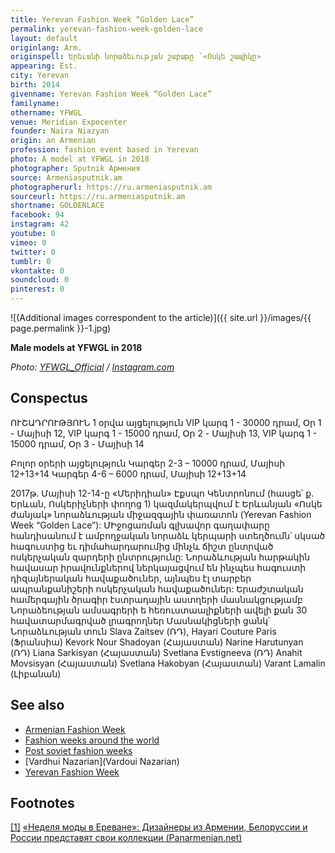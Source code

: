 ```yaml
---
title: Yerevan Fashion Week “Golden Lace”
permalink: yerevan-fashion-week-golden-lace
layout: default
originlang: Arm.
originspell: Երեւանի նորաձեւության շաբաթը `«Ոսկե շապիկը»
appearing: Est.
city: Yerevan
birth: 2014
givenname: Yerevan Fashion Week “Golden Lace”
familyname:
othername: YFWGL
venue: Meridian Expocenter
founder: Naira Niazyan
origin: an Armenian
profession: fashion event based in Yerevan
photo: A model at YFWGL in 2018
photographer: Sputnik Армения
source: Armeniasputnik.am
photographerurl: https://ru.armeniasputnik.am
sourceurl: https://ru.armeniasputnik.am
shortname: GOLDENLACE
facebook: 94
instagram: 42
youtube: 0
vimeo: 0
twitter: 0
tumblr: 0
vkontakte: 0
soundcloud: 0
pinterest: 0
---
```


![(Additional images correspondent to the article)]({{ site.url }}/images/{{ page.permalink }}-1.jpg)

**Male models at YFWGL in 2018**

*Photo: [YFWGL_Official](https://www.instagram.com/yfwgl/) / [Instagram.com](https://www.instagram.com/yfwgl/)*

## Сonspectus

ՈՒՇԱԴՐՈՒԹՅՈՒՆ
1 օրվա այցելություն
VIP կարգ 1 - 30000 դրամ, Օր 1 - Մայիսի 12,
VIP կարգ 1 - 15000 դրամ, Օր 2 - Մայիսի 13,
VIP կարգ 1 - 15000 դրամ, Օր 3 - Մայիսի 14

Բոլոր օրերի այցելություն
Կարգեր 2-3 – 10000 դրամ, Մայիսի 12+13+14
Կարգեր 4-6 – 6000 դրամ, Մայիսի 12+13+14

2017թ. Մայիսի 12-14-ը «Մերիդիան» Էքսպո Կենտրոնում (հասցե՝ ք. Երևան, Ոսկերիչների փողոց 1)
կազմակերպվում է Երևանյան «Ոսկե ժանյակ» նորաձևության միջազգային փառատոն (Yerevan Fashion Week “Golden Lace”):
ՄԻջոցառման գլխավոր գաղափարը հանդիսանում է ամբողջական նորաձև կերպարի ստեղծումն՝ սկսած հագուստից եւ դիմահարդարումից մինչև ճիշտ ընտրված ոսկերչական զարդերի ընտրությունը:
Նորաձևության հարթակին հավասար իրավունքներով ներկայացվում են ինչպես հագուստի դիզայներական հավաքածուներ, այնպես էլ տարբեր ապրանքանիշերի ոսկերչական հավաքածուներ:
Երաժշտական համերգային ծրագիր էստրադային աստղերի մասնակցությամբ
Նորաձեության ամսագրերի ե հեռուստաալիքների ավելի քան 30 հավատարմագրված լրագրողներ
Մասնակիցների ցանկ՝
Նորաձևության տուն Slava Zaitsev (ՌԴ),
Hayari Couture Paris (Ֆրանսիա)
Kevork Nour Shadoyan (Հայաստան)
Narine Harutunyan (ՌԴ)
Liana Sarkisyan (Հայաստան)
Svetlana Evstigneeva (ՌԴ)
Anahit Movsisyan (Հայաստան)
Svetlana Hakobyan (Հայաստան)
Varant Lamalin (Լիբանան)

## See also

+ [Armenian Fashion Week](armenian-fashion-week)
+ [Fashion weeks around the world](fashion-weeks-around-the-world)
+ [Post soviet fashion weeks](post-soviet-fashion-weeks)
+ [Vardhui Nazarian](Vardoui Nazarian)
+ [Yerevan Fashion Week](yerevan-fashion-week)

## Footnotes

[[1]](#a1) <span id="f1"></span> [«Неделя моды в Ереване»: Дизайнеры из Армении, Белоруссии и России представят свои коллекции (Panarmenian.net)](http://www.panarmenian.net/rus/news/247201/)
